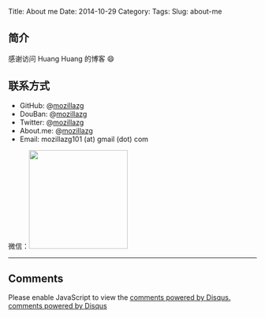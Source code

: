 Title: About me
Date: 2014-10-29
Category:
Tags:
Slug: about-me

## 简介

感谢访问 Huang Huang 的博客 😄


## 联系方式

* GitHub: @[mozillazg](https://github.com/mozillazg)
* DouBan: @[mozillazg](http://www.douban.com/people/mozillazg/)
* Twitter: @[mozillazg](http://twitter.com/mozillazg)
* About.me: @[mozillazg](http://about.me/mozillazg)
* Email: mozillazg101 (at) gmail (dot) com

微信：<img src="/static/wechat.png" height="200px" width="200px"/>


<hr/>
<section class="comments" id="comments">
<h2>Comments</h2>

<div id="disqus_thread"></div>
<script type="text/javascript">
/* * * CONFIGURATION VARIABLES: EDIT BEFORE PASTING INTO YOUR WEBPAGE * * */
var disqus_shortname = 'my-github-blog'; // required: replace example with your forum shortname

var disqus_identifier = 'about-me';
var disqus_url = 'http://mozillazg.com/2014/10/pages/about-me.html';

var disqus_config = function () {
this.language = "zh-hans";
};

/* * * DON'T EDIT BELOW THIS LINE * * */
(function () {
var dsq = document.createElement('script');
dsq.type = 'text/javascript';
dsq.async = true;
dsq.src = '//' + disqus_shortname + '.disqus.com/embed.js';
(document.getElementsByTagName('head')[0] || document.getElementsByTagName('body')[0]).appendChild(dsq);
})();
</script>
<noscript>Please enable JavaScript to view the <a href="http://disqus.com/?ref_noscript">comments powered by
Disqus.</a></noscript>
<a href="http://disqus.com" class="dsq-brlink">comments powered by <span class="logo-disqus">Disqus</span></a>

</section>
